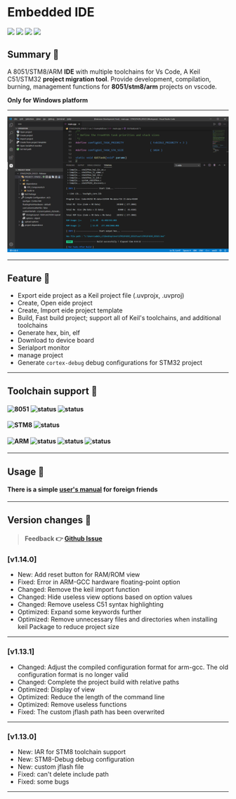 # Embedded IDE

[![](https://vsmarketplacebadge.apphb.com/version/cl.eide.svg)](https://marketplace.visualstudio.com/items?itemName=CL.eide) [![](https://vsmarketplacebadge.apphb.com/installs/cl.eide.svg)](https://marketplace.visualstudio.com/items?itemName=CL.eide) [![](https://vsmarketplacebadge.apphb.com/downloads/cl.eide.svg)](https://marketplace.visualstudio.com/items?itemName=CL.eide) [![](https://vsmarketplacebadge.apphb.com/rating/cl.eide.svg)](https://marketplace.visualstudio.com/items?itemName=CL.eide)

## Summary 📑

A 8051/STM8/ARM **IDE** with multiple toolchains for Vs Code, A Keil C51/STM32 **project migration tool**. Provide development, compilation, burning, management functions for **8051/stm8/arm** projects on vscode.

**Only for Windows platform**

***

![preview](./res/preview/show.png)

***

## Feature 🎉

* Export eide project as a Keil project file (.uvprojx, .uvproj)
* Create, Open eide project
* Create, Import eide project template
* Build, Fast build project; support all of Keil's toolchains, and additional toolchains
* Generate hex, bin, elf
* Download to device board
* Serialport monitor
* manage project
* Generate `cortex-debug` debug configurations for STM32 project

***

## Toolchain support 🔨

#### ![8051](https://img.shields.io/badge/-8051_:-grey.svg) ![status](https://img.shields.io/badge/Keil_C51-done-brightgreen.svg) ![status](https://img.shields.io/badge/SDCC-done-brightgreen.svg)


#### ![STM8](https://img.shields.io/badge/-STM8_:-grey.svg) ![status](https://img.shields.io/badge/IAR_STM8-done-brightgreen.svg)


#### ![ARM](https://img.shields.io/badge/-ARM_:-grey.svg) ![status](https://img.shields.io/badge/ARMCC_V5-done-brightgreen.svg) ![status](https://img.shields.io/badge/ARMCC_V6-done-brightgreen.svg) ![status](https://img.shields.io/badge/ARM_GCC-done-brightgreen.svg)

***

## Usage 📖

#### There is a simple [user's manual](https://github0null.github.io/eide-manual) for foreign friends

***

## Version changes 🔔

> #### Feedback 👉 [Github Issue](https://github.com/github0null/eide/issues)

### [v1.14.0]
- New: Add reset button for RAM/ROM view
- Fixed: Error in ARM-GCC hardware floating-point option
- Changed: Remove the keil import function
- Changed: Hide useless view options based on option values
- Changed: Remove useless C51 syntax highlighting
- Optimized: Expand some keywords further
- Optimized: Remove unnecessary files and directories when installing keil Package to reduce project size
***

### [v1.13.1]
- Changed: Adjust the compiled configuration format for arm-gcc. The old configuration format is no longer valid
- Changed: Complete the project build with relative paths
- Optimized: Display of view
- Optimized: Reduce the length of the command line
- Optimized: Remove useless functions
- Fixed: The custom jflash path has been overwrited
***

### [v1.13.0]
- New: IAR for STM8 toolchain support
- New: STM8-Debug debug configuration
- New: custom jflash file
- Fixed: can't delete include path
- Fixed: some bugs
***
